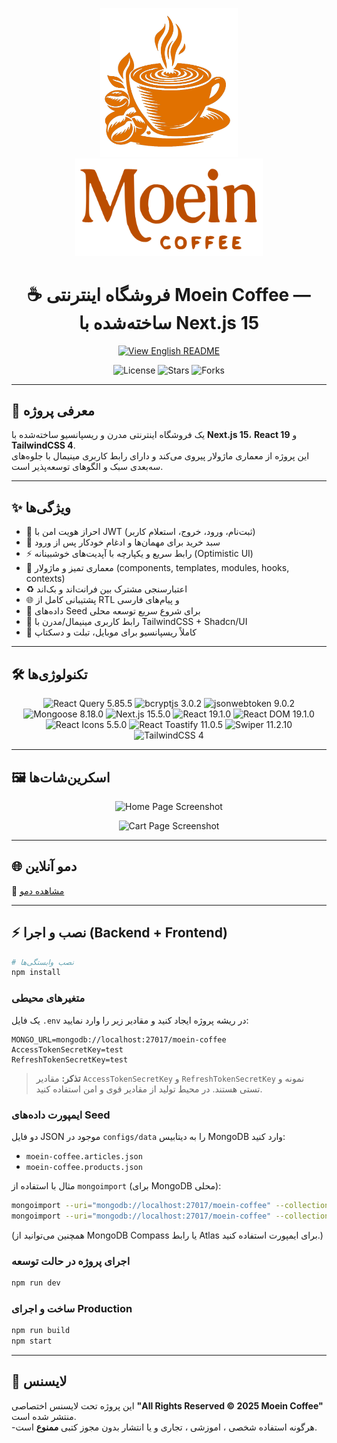 <p align="center">
  <img src="./public/img/app-logo.png" alt="Moein Coffee Logo" width="220" />
  <img src="./public/img/logo-type.png" alt="Moein Coffee Logo" width="300" />
</p>

<h1 align="center">☕ فروشگاه اینترنتی Moein Coffee — ساخته‌شده با Next.js 15</h1>

<p align="center">
  <a href="./README.en.md">
    <img src="https://img.shields.io/badge/-View%20English%20Version-7F3FBF?style=flat-square&logo=google" alt="View English README"/>
  </a>
</p>

<p align="center">
  <img src="https://img.shields.io/github/license/mohammad-moein-latifi/Moein-Coffee?style=flat-square&color=brightgreen" alt="License"/>
  <img src="https://img.shields.io/github/stars/mohammad-moein-latifi/Moein-Coffee?style=flat-square&color=yellow" alt="Stars"/>
  <img src="https://img.shields.io/github/forks/mohammad-moein-latifi/Moein-Coffee?style=flat-square&color=blue" alt="Forks"/>
</p>

---

## 🚀 معرفی پروژه
یک فروشگاه اینترنتی مدرن و ریسپانسیو ساخته‌شده با **Next.js 15**، **React 19** و **TailwindCSS 4**.  
این پروژه از معماری ماژولار پیروی می‌کند و دارای رابط کاربری مینیمال با جلوه‌های سه‌بعدی سبک و الگوهای توسعه‌پذیر است.

---

## ✨ ویژگی‌ها

- 🔐 احراز هویت امن با JWT (ثبت‌نام، ورود، خروج، استعلام کاربر)  
- 🧺 سبد خرید برای مهمان‌ها و ادغام خودکار پس از ورود  
- ⚡ رابط سریع و یکپارچه با آپدیت‌های خوشبینانه (Optimistic UI)  
- 🧩 معماری تمیز و ماژولار (components, templates, modules, hooks, contexts)  
- ♻️ اعتبارسنجی مشترک بین فرانت‌اند و بک‌اند  
- 🌐 پشتیبانی کامل از RTL و پیام‌های فارسی  
- 🧪 داده‌های Seed برای شروع سریع توسعه محلی  
- 🎨 رابط کاربری مینیمال/مدرن با TailwindCSS + Shadcn/UI  
- 📱 کاملاً ریسپانسیو برای موبایل، تبلت و دسکتاپ

---

## 🛠 تکنولوژی‌ها

<div align="center">
  <img src="https://img.shields.io/badge/React%20Query-5.85.5-FF4154?style=plastic&logo=reactquery" alt="React Query 5.85.5">
  <img src="https://img.shields.io/badge/bcryptjs-3.0.2-5A29E4?style=plastic" alt="bcryptjs 3.0.2">
  <img src="https://img.shields.io/badge/jsonwebtoken-9.0.2-FF9900?style=plastic&logo=jsonwebtokens" alt="jsonwebtoken 9.0.2">
  <img src="https://img.shields.io/badge/Mongoose-8.18.0-880000?style=plastic&logo=mongoose" alt="Mongoose 8.18.0">
  <img src="https://img.shields.io/badge/Next.js-15.5.0-000000?style=plastic&logo=next.js" alt="Next.js 15.5.0">
  <img src="https://img.shields.io/badge/React-19.1.0-61DAFB?style=plastic&logo=react" alt="React 19.1.0">
  <img src="https://img.shields.io/badge/React%20DOM-19.1.0-61DAFB?style=plastic&logo=react" alt="React DOM 19.1.0">
  <img src="https://img.shields.io/badge/React%20Icons-5.5.0-61DAFB?style=plastic&logo=react" alt="React Icons 5.5.0">
  <img src="https://img.shields.io/badge/React%20Toastify-11.0.5-00CFFF?style=plastic&logo=react" alt="React Toastify 11.0.5">
  <img src="https://img.shields.io/badge/Swiper-11.2.10-007AFF?style=plastic&logo=swiper" alt="Swiper 11.2.10">
  <img src="https://img.shields.io/badge/TailwindCSS-4-06B6D4?style=plastic&logo=tailwindcss" alt="TailwindCSS 4">
</div>

---

## 🖼️ اسکرین‌شات‌ها
<p align="center">
  <img src="./public/img/screenshot-home.png" width="600" alt="Home Page Screenshot"/>
</p>

<p align="center">
  <img src="./public/img/screenshot-cart.png" width="600" alt="Cart Page Screenshot"/>
</p>

---

## 🌐 دمو آنلاین
🔗 [مشاهده دمو](https://your-demo-link.com)

---

## ⚡ نصب و اجرا (Backend + Frontend)

```bash
# نصب وابستگی‌ها
npm install
```

### متغیرهای محیطی
یک فایل `.env` در ریشه پروژه ایجاد کنید و مقادیر زیر را وارد نمایید:

```env
MONGO_URL=mongodb://localhost:27017/moein-coffee
AccessTokenSecretKey=test
RefreshTokenSecretKey=test
```

> **تذکر:** مقادیر `AccessTokenSecretKey` و `RefreshTokenSecretKey` نمونه و تستی هستند. در محیط تولید از مقادیر قوی و امن استفاده کنید.

### ایمپورت داده‌های Seed
دو فایل JSON موجود در `configs/data` را به دیتابیس MongoDB وارد کنید:

- `moein-coffee.articles.json`
- `moein-coffee.products.json`

مثال با استفاده از `mongoimport` (برای MongoDB محلی):
```bash
mongoimport --uri="mongodb://localhost:27017/moein-coffee" --collection=articles --file=./configs/data/moein-coffee.articles.json --jsonArray
mongoimport --uri="mongodb://localhost:27017/moein-coffee" --collection=products --file=./configs/data/moein-coffee.products.json --jsonArray
```

(همچنین می‌توانید از MongoDB Compass یا رابط Atlas برای ایمپورت استفاده کنید.)

### اجرای پروژه در حالت توسعه
```bash
npm run dev
```

### ساخت و اجرای Production
```bash
npm run build
npm start
```

---

## 📜 لایسنس

این پروژه تحت لایسنس اختصاصی **"All Rights Reserved © 2025 Moein Coffee"** منتشر شده است.  
-هرگونه استفاده شخصی ، اموزشی ، تجاری و یا انتشار بدون مجوز کتبی **ممنوع** است.  
